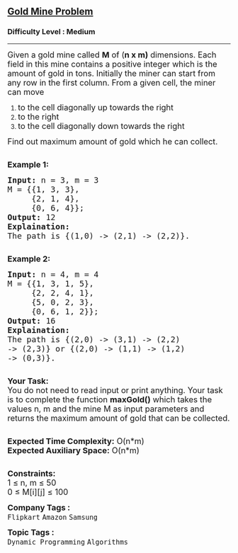 <h2><a href="https://practice.geeksforgeeks.org/problems/gold-mine-problem2608/1?utm_source=gfg&utm_medium=article&utm_campaign=bottom_sticky_on_article">Gold Mine Problem</a></h2><h3>Difficulty Level : Medium</h3><hr><div class="problems_problem_content__Xm_eO"><p><span style="font-size:18px">Given a gold mine called&nbsp;<strong>M</strong>&nbsp;of (<strong>n x&nbsp;m)</strong> dimensions. Each field in this mine contains a positive integer which is the amount of gold in tons. Initially the miner can start from any row in the first column. From&nbsp;a given cell, the miner can move </span></p>

<ol>
	<li><span style="font-size:18px">to the cell diagonally up towards the right&nbsp;</span></li>
	<li><span style="font-size:18px">to the right</span></li>
	<li><span style="font-size:18px">to the cell&nbsp;diagonally down towards the right</span></li>
</ol>

<p><span style="font-size:18px">Find out maximum amount of gold which he can collect.</span></p>

<p><br>
<strong><span style="font-size:18px">Example 1:</span></strong></p>

<pre><span style="font-size:18px"><strong>Input:</strong> n = 3, m = 3
M = {{1, 3, 3},
     {2, 1, 4},
     {0, 6, 4}};
<strong>Output:</strong> 12
<strong>Explaination:</strong> 
The path is {(1,0) -&gt; (2,1) -&gt; (2,2)}.</span></pre>

<p><br>
<strong><span style="font-size:18px">Example 2:</span></strong></p>

<pre><span style="font-size:18px"><strong>Input:</strong> n = 4, m = 4
M = {{1, 3, 1, 5},
     {2, 2, 4, 1},
     {5, 0, 2, 3},
     {0, 6, 1, 2}};
<strong>Output:</strong> 16
<strong>Explaination:</strong> 
The path is {(2,0) -&gt; (3,1) -&gt; (2,2) 
-&gt; (2,3)} or {(2,0) -&gt; (1,1) -&gt; (1,2) 
-&gt; (0,3)}.</span></pre>

<p><br>
<span style="font-size:18px"><strong>Your Task:</strong><br>
You do not need to read input or print anything. Your task is to complete the function <strong>maxGold()</strong> which takes the values n, m and the mine M as input parameters and returns the maximum amount of gold that can be collected.</span></p>

<p><br>
<span style="font-size:18px"><strong>Expected Time Complexity:</strong> O(n*m)<br>
<strong>Expected Auxiliary Space:</strong> O(n*m)</span></p>

<p><br>
<span style="font-size:18px"><strong>Constraints:</strong><br>
1 ≤ n, m ≤ 50<br>
0 ≤ M[i][j] ≤ 100</span></p>
</div><p><span style=font-size:18px><strong>Company Tags : </strong><br><code>Flipkart</code>&nbsp;<code>Amazon</code>&nbsp;<code>Samsung</code>&nbsp;<br><p><span style=font-size:18px><strong>Topic Tags : </strong><br><code>Dynamic Programming</code>&nbsp;<code>Algorithms</code>&nbsp;